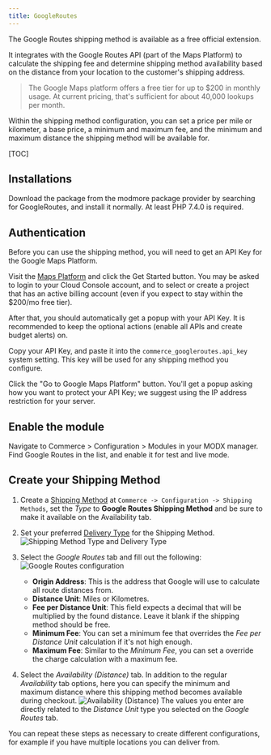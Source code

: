 ```yaml
---
title: GoogleRoutes
---
```


The Google Routes shipping method is available as a free official extension.

It integrates with the Google Routes API (part of the Maps Platform) to calculate the shipping fee and determine shipping method availability based on the distance from your location to the customer's shipping address.

> The Google Maps platform offers a free tier for up to $200 in monthly usage. At current pricing, that's sufficient for about 40,000 lookups per month.

Within the shipping method configuration, you can set a price per mile or kilometer, a base price, a minimum and maximum fee, and the minimum and maximum distance the shipping method will be available for.

[TOC]

## Installations

Download the package from the modmore package provider by searching for GoogleRoutes, and install it normally. At least PHP 7.4.0 is required.

## Authentication

Before you can use the shipping method, you will need to get an API Key for the Google Maps Platform.

Visit the [Maps Platform](https://mapsplatform.google.com/) and click the Get Started button. You may be asked to login to your Cloud Console account, and to select or create a project that has an active billing account (even if you expect to stay within the $200/mo free tier).

After that, you should automatically get a popup with your API Key. It is recommended to keep the optional actions (enable all APIs and create budget alerts) on.

Copy your API Key, and paste it into the `commerce_googleroutes.api_key` system setting. This key will be used for any shipping method you configure.

Click the "Go to Google Maps Platform" button. You'll get a popup asking how you want to protect your API Key; we suggest using the IP address restriction for your server.

## Enable the module

Navigate to Commerce > Configuration > Modules in your MODX manager. Find Google Routes in the list, and enable it for test and live mode.

## Create your Shipping Method

1. Create a [Shipping Method](https://docs.modmore.com/en/Commerce/v1/Shipping_Methods.html) at `Commerce -> Configuration -> Shipping Methods`, set the _Type_ to **Google Routes Shipping Method** and be sure to make it available on the Availability tab.

2. Set your preferred [Delivery Type](https://docs.modmore.com/en/Commerce/v1/Delivery_Types.html) for the Shipping Method. ![Shipping Method Type and Delivery Type](https://user-images.githubusercontent.com/5160368/208797216-b86a42cb-f177-4465-a635-68a7f7edf1ca.png)

3. Select the _Google Routes_ tab and fill out the following: ![Google Routes configuration](https://user-images.githubusercontent.com/5160368/208797445-494cab41-dfd3-4a1d-b373-0421b296a9dc.png)
    - **Origin Address**: This is the address that Google will use to calculate all route distances from.
    - **Distance Unit**: Miles or Kilometres.
    - **Fee per Distance Unit**: This field expects a decimal that will be multiplied by the found distance. Leave it blank if the shipping method should be free.
    - **Minimum Fee**: You can set a minimum fee that overrides the _Fee per Distance Unit_ calculation if it's not high enough.
    - **Maximum Fee**: Similar to the _Minimum Fee_, you can set a override the charge calculation with a maximum fee.

4. Select the _Availability (Distance)_ tab. In addition to the regular _Availability_ tab options, here you can specify the minimum and maximum distance where this shipping method becomes available during checkout. ![Availability (Distance)](https://user-images.githubusercontent.com/5160368/208799241-fb2cfce8-0f8e-4014-a2bb-b776e58bcb1e.png) The values you enter are directly related to the _Distance Unit_ type you selected on the _Google Routes_ tab.

You can repeat these steps as necessary to create different configurations, for example if you have multiple locations you can deliver from.

